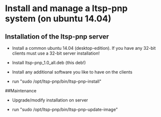# Install and manage a ltsp-pnp system (on ubuntu 14.04)



## Installation of the ltsp-pnp server 

* Install a common ubuntu 14.04 (desktop-edition). If you have any 32-bit clients must use a 32-bit server installation! 

* Install ltsp-pnp_1.0_all.deb (this deb!)

* Install any additional software you like to have on the clients 

* run "sudo /opt/ltsp-pnp/bin/ltsp-pnp-install"

##Maintenance

* Upgrade/modify installation on server

* run "sudo /opt/ltsp-pnp/bin/ltsp-pnp-update-image"
